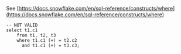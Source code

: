 See [https://docs.snowflake.com/en/sql-reference/constructs/where](https://docs.snowflake.com/en/sql-reference/constructs/where)
```
-- NOT VALID
select t1.c1
    from t1, t2, t3
    where t1.c1 (+) = t2.c2
      and t1.c1 (+) = t3.c3;
```
